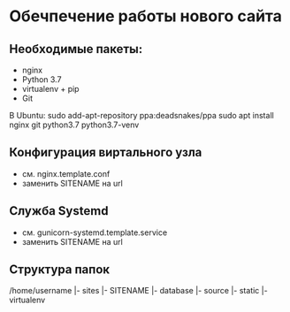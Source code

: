 Обечпечение работы нового сайта
================================
## Необходимые пакеты:
* nginx
* Python 3.7
* virtualenv + pip
* Git

В Ubuntu:
 sudo add-apt-repository ppa:deadsnakes/ppa
 sudo apt install nginx git python3.7 python3.7-venv

## Конфигурация виртального узла
* см. nginx.template.conf 
* заменить SITENAME на url

## Служба Systemd
* см. gunicorn-systemd.template.service
* заменить SITENAME на url

## Структура папок
/home/username
|- sites
  |- SITENAME
    |- database
    |- source
    |- static
    |- virtualenv
